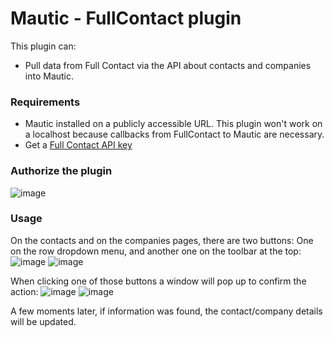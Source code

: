 # Mautic - FullContact plugin

This plugin can:

- Pull data from Full Contact via the API about contacts and companies into Mautic.

### Requirements

- Mautic installed on a publicly accessible URL. This plugin won't work on a localhost because callbacks from FullContact to Mautic are necessary.
- Get a [Full Contact API key](https://portal.fullcontact.com/signup)

### Authorize the plugin
![image](https://cloud.githubusercontent.com/assets/2924026/20350951/db8137e4-abde-11e6-8c93-7d4561b27f48.png)

### Usage
On the contacts and on the companies pages, there are two buttons: One on the row dropdown menu, and another one on the toolbar at the top:
![image](https://cloud.githubusercontent.com/assets/2924026/20355065/110eec8a-abee-11e6-90f6-c1d6228ed995.png)
![image](https://cloud.githubusercontent.com/assets/2924026/20401066/57993bb0-acc5-11e6-8f3e-16d51cb24c57.png)

When clicking one of those buttons a window will pop up to confirm the action:
![image](https://cloud.githubusercontent.com/assets/2924026/20521683/01b85e50-b072-11e6-9da3-fa664fdebc49.png)
![image](https://cloud.githubusercontent.com/assets/2924026/20521701/1ca56712-b072-11e6-868b-8a7806304d20.png)

A few moments later, if information was found, the contact/company details will be updated.
